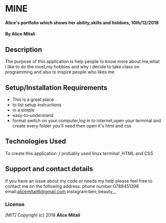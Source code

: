 # MINE
#### Alice's portfolio which shows her ability,skills and hobbies, 10th/12/2018
#### By **Alice Mitali**
## Description
The purpose of this application is help people to know more about me,what i like to do the most,my hobbies and why i decide to take class on programming and also to inspire people who likes me
## Setup/Installation Requirements
* This is a great place
* to list setup instructions
* in a simple
* easy-to-understand
* format
switch on your computer,log in to internet,open your terminal and create every folder you'll need then open it's html and css

## Technologies Used
To create this application ,I probably used linux terminal ,HTML and CSS 
## Support and contact details
if you have an issue about my code or needs my help please feel free to contact me on the following address:
phone number:0788451396
email:alicemitali6@gmail.com
instagram:ben_beauty__
### License
*[MIT]*
Copyright (c) 2018 **Alice Mitali**
  